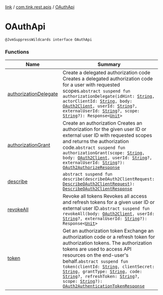 [link](../../index.md) / [com.tink.rest.apis](../index.md) / [OAuthApi](./index.md)

# OAuthApi

`@JvmSuppressWildcards interface OAuthApi`

### Functions

| Name | Summary |
|---|---|
| [authorizationDelegate](authorization-delegate.md) | Create a delegated authorization code Creates a delegated authorization code for a user with requested scopes.`abstract suspend fun authorizationDelegate(idHint: `[`String`](https://kotlinlang.org/api/latest/jvm/stdlib/kotlin/-string/index.html)`, actorClientId: `[`String`](https://kotlinlang.org/api/latest/jvm/stdlib/kotlin/-string/index.html)`, body: `[`OAuth2Client`](../../com.tink.rest.models/-o-auth2-client/index.md)`, userId: `[`String`](https://kotlinlang.org/api/latest/jvm/stdlib/kotlin/-string/index.html)`?, externalUserId: `[`String`](https://kotlinlang.org/api/latest/jvm/stdlib/kotlin/-string/index.html)`?, scope: `[`String`](https://kotlinlang.org/api/latest/jvm/stdlib/kotlin/-string/index.html)`?): Response<`[`Unit`](https://kotlinlang.org/api/latest/jvm/stdlib/kotlin/-unit/index.html)`>` |
| [authorizationGrant](authorization-grant.md) | Create an authorization Creates an authorization for the given user ID or external user ID with requested scopes and returns the authorization code.`abstract suspend fun authorizationGrant(scope: `[`String`](https://kotlinlang.org/api/latest/jvm/stdlib/kotlin/-string/index.html)`, body: `[`OAuth2Client`](../../com.tink.rest.models/-o-auth2-client/index.md)`, userId: `[`String`](https://kotlinlang.org/api/latest/jvm/stdlib/kotlin/-string/index.html)`?, externalUserId: `[`String`](https://kotlinlang.org/api/latest/jvm/stdlib/kotlin/-string/index.html)`?): `[`OAuth2AuthorizeResponse`](../../com.tink.rest.models/-o-auth2-authorize-response/index.md) |
| [describe](describe.md) | `abstract suspend fun describe(describeOAuth2ClientRequest: `[`DescribeOAuth2ClientRequest`](../-describe-o-auth2-client-request/index.md)`): `[`DescribeOAuth2ClientResponse`](../-describe-o-auth2-client-response/index.md) |
| [revokeAll](revoke-all.md) | Revoke all tokens Revokes all access and refresh tokens for a given user ID or external user ID.`abstract suspend fun revokeAll(body: `[`OAuth2Client`](../../com.tink.rest.models/-o-auth2-client/index.md)`, userId: `[`String`](https://kotlinlang.org/api/latest/jvm/stdlib/kotlin/-string/index.html)`?, externalUserId: `[`String`](https://kotlinlang.org/api/latest/jvm/stdlib/kotlin/-string/index.html)`?): Response<`[`Unit`](https://kotlinlang.org/api/latest/jvm/stdlib/kotlin/-unit/index.html)`>` |
| [token](token.md) | Get an authorization token Exchange an authorization code or a refresh token for authorization tokens. The authorization tokens are used to access API resources on the end-user's behalf.`abstract suspend fun token(clientId: `[`String`](https://kotlinlang.org/api/latest/jvm/stdlib/kotlin/-string/index.html)`, clientSecret: `[`String`](https://kotlinlang.org/api/latest/jvm/stdlib/kotlin/-string/index.html)`, grantType: `[`String`](https://kotlinlang.org/api/latest/jvm/stdlib/kotlin/-string/index.html)`, code: `[`String`](https://kotlinlang.org/api/latest/jvm/stdlib/kotlin/-string/index.html)`?, refreshToken: `[`String`](https://kotlinlang.org/api/latest/jvm/stdlib/kotlin/-string/index.html)`?, scope: `[`String`](https://kotlinlang.org/api/latest/jvm/stdlib/kotlin/-string/index.html)`?): `[`OAuth2AuthenticationTokenResponse`](../../com.tink.rest.models/-o-auth2-authentication-token-response/index.md) |
